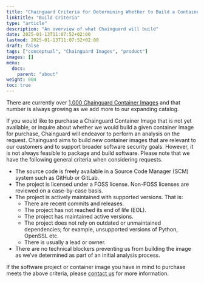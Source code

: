 ```yaml
---
title: "Chainguard Criteria for Determining Whether to Build a Container Image"
linktitle: "Build Criteria"
type: "article"
description: "An overview of what Chainguard will build"
date: 2025-01-13T11:07:52+02:00
lastmod: 2025-01-13T11:07:52+02:00
draft: false
tags: ["conceptual", "Chainguard Images", "product"]
images: []
menu:
  docs:
    parent: "about"
weight: 004
toc: true
---
```


There are currently over [1,000 Chainguard Container Images](https://images.chainguard.dev/?utm_source=docs) and that number is always growing as we add more to our expanding catalog.

If you would like to purchase a Chainguard Container Image that is not yet available, or inquire about whether we would build a given container image for purchase, Chainguard will endeavor to perform an analysis on the request. Chainguard aims to build new container images that are relevant to our customers and to support broader software security goals. However, it is not always feasible to package and build software. Please note that we have the following general criteria when considering requests.  

* The source code is freely available in a Source Code Manager (SCM) system such as GitHub or GitLab.
* The project is licensed under a FOSS license. Non-FOSS licenses are reviewed on a case-by-case basis.
* The project is actively maintained with supported versions. That is:
    * There are recent commits and releases. 
    * The project has not reached its end of life (EOL).
    * The project has maintained active versions. 
    * The project does not rely on outdated or unmaintained dependencies; for example, unsupported versions of Python, OpenSSL etc.
    * There is usually a lead or owner. 
* There are no technical blockers preventing us from building the image as we’ve determined as part of an initial analysis process. 

If the software project or container image you have in mind to purchase meets the above criteria, please [contact us](https://www.chainguard.dev/contact?utm_source=docs) for more information. 


